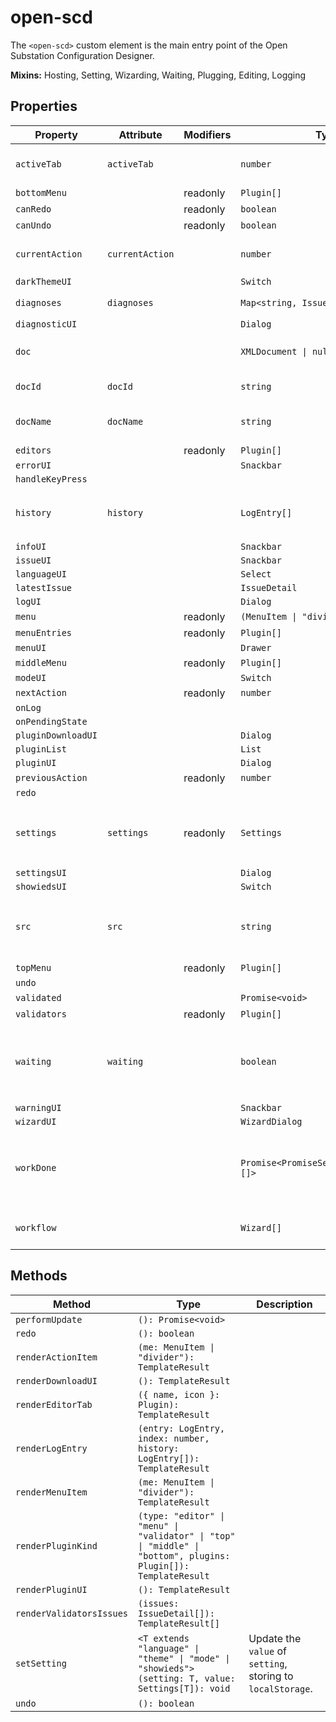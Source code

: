 # open-scd

The `<open-scd>` custom element is the main entry point of the
Open Substation Configuration Designer.

**Mixins:** Hosting, Setting, Wizarding, Waiting, Plugging, Editing, Logging

## Properties

| Property           | Attribute       | Modifiers | Type                                    | Default                            | Description                                      |
|--------------------|-----------------|-----------|-----------------------------------------|------------------------------------|--------------------------------------------------|
| `activeTab`        | `activeTab`     |           | `number`                                | 0                                  | The currently active editor tab.                 |
| `bottomMenu`       |                 | readonly  | `Plugin[]`                              |                                    |                                                  |
| `canRedo`          |                 | readonly  | `boolean`                               |                                    |                                                  |
| `canUndo`          |                 | readonly  | `boolean`                               |                                    |                                                  |
| `currentAction`    | `currentAction` |           | `number`                                | -1                                 | Index of the last [[`EditorAction`]] applied.    |
| `darkThemeUI`      |                 |           | `Switch`                                |                                    |                                                  |
| `diagnoses`        | `diagnoses`     |           | `Map<string, IssueDetail[]>`            | "new Map<string, IssueDetail[]>()" |                                                  |
| `diagnosticUI`     |                 |           | `Dialog`                                |                                    |                                                  |
| `doc`              |                 |           | `XMLDocument \| null`                   | null                               | The `XMLDocument` to be edited                   |
| `docId`            | `docId`         |           | `string`                                | ""                                 | The UUID of the current [[`doc`]]                |
| `docName`          | `docName`       |           | `string`                                | ""                                 | The name of the current [[`doc`]]                |
| `editors`          |                 | readonly  | `Plugin[]`                              |                                    |                                                  |
| `errorUI`          |                 |           | `Snackbar`                              |                                    |                                                  |
| `handleKeyPress`   |                 |           |                                         |                                    |                                                  |
| `history`          | `history`       |           | `LogEntry[]`                            | []                                 | All [[`LogEntry`]]s received so far through [[`LogEvent`]]s. |
| `infoUI`           |                 |           | `Snackbar`                              |                                    |                                                  |
| `issueUI`          |                 |           | `Snackbar`                              |                                    |                                                  |
| `languageUI`       |                 |           | `Select`                                |                                    |                                                  |
| `latestIssue`      |                 |           | `IssueDetail`                           |                                    |                                                  |
| `logUI`            |                 |           | `Dialog`                                |                                    |                                                  |
| `menu`             |                 | readonly  | `(MenuItem \| "divider")[]`             |                                    |                                                  |
| `menuEntries`      |                 | readonly  | `Plugin[]`                              |                                    |                                                  |
| `menuUI`           |                 |           | `Drawer`                                |                                    |                                                  |
| `middleMenu`       |                 | readonly  | `Plugin[]`                              |                                    |                                                  |
| `modeUI`           |                 |           | `Switch`                                |                                    |                                                  |
| `nextAction`       |                 | readonly  | `number`                                |                                    |                                                  |
| `onLog`            |                 |           |                                         |                                    |                                                  |
| `onPendingState`   |                 |           |                                         |                                    |                                                  |
| `pluginDownloadUI` |                 |           | `Dialog`                                |                                    |                                                  |
| `pluginList`       |                 |           | `List`                                  |                                    |                                                  |
| `pluginUI`         |                 |           | `Dialog`                                |                                    |                                                  |
| `previousAction`   |                 | readonly  | `number`                                |                                    |                                                  |
| `redo`             |                 |           |                                         |                                    |                                                  |
| `settings`         | `settings`      | readonly  | `Settings`                              |                                    | Current [[`Settings`]] in `localStorage`, default to [[`defaults`]]. |
| `settingsUI`       |                 |           | `Dialog`                                |                                    |                                                  |
| `showiedsUI`       |                 |           | `Switch`                                |                                    |                                                  |
| `src`              | `src`           |           | `string`                                |                                    | The current file's URL. `blob:` URLs are *revoked after parsing*! |
| `topMenu`          |                 | readonly  | `Plugin[]`                              |                                    |                                                  |
| `undo`             |                 |           |                                         |                                    |                                                  |
| `validated`        |                 |           | `Promise<void>`                         | "Promise.resolve()"                |                                                  |
| `validators`       |                 | readonly  | `Plugin[]`                              |                                    |                                                  |
| `waiting`          | `waiting`       |           | `boolean`                               | false                              | Whether the element is currently waiting for some async work. |
| `warningUI`        |                 |           | `Snackbar`                              |                                    |                                                  |
| `wizardUI`         |                 |           | `WizardDialog`                          |                                    |                                                  |
| `workDone`         |                 |           | `Promise<PromiseSettledResult<void>[]>` | "Promise.allSettled(this.work)"    | A promise which resolves once all currently pending work is done. |
| `workflow`         |                 |           | `Wizard[]`                              | []                                 | FIFO queue of [[`Wizard`]]s to display.          |

## Methods

| Method                   | Type                                             | Description                                      |
|--------------------------|--------------------------------------------------|--------------------------------------------------|
| `performUpdate`          | `(): Promise<void>`                              |                                                  |
| `redo`                   | `(): boolean`                                    |                                                  |
| `renderActionItem`       | `(me: MenuItem \| "divider"): TemplateResult`    |                                                  |
| `renderDownloadUI`       | `(): TemplateResult`                             |                                                  |
| `renderEditorTab`        | `({ name, icon }: Plugin): TemplateResult`       |                                                  |
| `renderLogEntry`         | `(entry: LogEntry, index: number, history: LogEntry[]): TemplateResult` |                                                  |
| `renderMenuItem`         | `(me: MenuItem \| "divider"): TemplateResult`    |                                                  |
| `renderPluginKind`       | `(type: "editor" \| "menu" \| "validator" \| "top" \| "middle" \| "bottom", plugins: Plugin[]): TemplateResult` |                                                  |
| `renderPluginUI`         | `(): TemplateResult`                             |                                                  |
| `renderValidatorsIssues` | `(issues: IssueDetail[]): TemplateResult[]`      |                                                  |
| `setSetting`             | `<T extends "language" \| "theme" \| "mode" \| "showieds">(setting: T, value: Settings[T]): void` | Update the `value` of `setting`, storing to `localStorage`. |
| `undo`                   | `(): boolean`                                    |                                                  |
